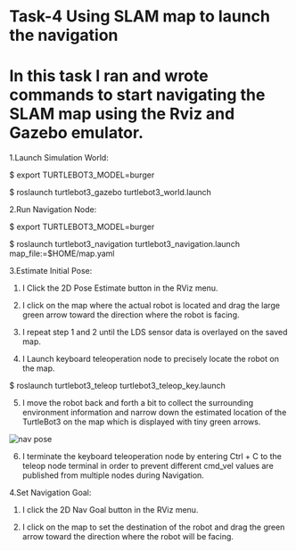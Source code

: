 # Task-4  Using SLAM map to launch the navigation

# In this task I ran and wrote commands to start navigating the SLAM map using the Rviz and Gazebo emulator.


1.Launch Simulation World:

$ export TURTLEBOT3_MODEL=burger

$ roslaunch turtlebot3_gazebo turtlebot3_world.launch

2.Run Navigation Node:

$ export TURTLEBOT3_MODEL=burger

$ roslaunch turtlebot3_navigation turtlebot3_navigation.launch map_file:=$HOME/map.yaml




3.Estimate Initial Pose:

1. I Click the 2D Pose Estimate button in the RViz menu.

2. I click on the map where the actual robot is located and drag the large green arrow toward the direction where the robot is facing.


3. I repeat step 1 and 2 until the LDS sensor data is overlayed on the saved map.


4. I Launch keyboard teleoperation node to precisely locate the robot on the map.


$ roslaunch turtlebot3_teleop turtlebot3_teleop_key.launch

5. I move the robot back and forth a bit to collect the surrounding environment information and narrow down the estimated location of the TurtleBot3 on the map which is displayed with tiny green arrows.

![nav pose](https://user-images.githubusercontent.com/85695324/125962323-351b726c-4afd-41e1-9afb-0d7b981f532c.png)

6. I terminate the keyboard teleoperation node by entering Ctrl + C to the teleop node terminal in order to prevent different cmd_vel values are published from multiple nodes during Navigation.


4.Set Navigation Goal:

1. I click the 2D Nav Goal button in the RViz menu.

2. I click on the map to set the destination of the robot and drag the green arrow toward the direction where the robot will be facing.

